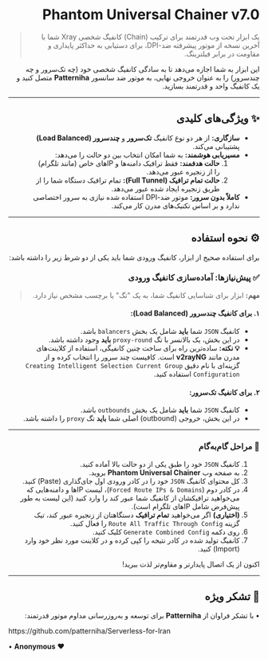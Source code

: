 <div dir="rtl">

# Phantom Universal Chainer v7.0

> یک ابزار تحت وب قدرتمند برای ترکیب (Chain) کانفیگ شخصی Xray شما با آخرین نسخه از موتور پیشرفته ضد-DPI، برای دستیابی به حداکثر پایداری و مقاومت در برابر فیلترینگ.

این ابزار به شما اجازه می‌دهد تا به سادگی کانفیگ شخصی خود (چه تک‌سرور و چه چندسرور) را به عنوان خروجی نهایی، به موتور ضد سانسور **Patterniha** متصل کنید و یک کانفیگ واحد و قدرتمند بسازید.

---

## ✨ ویژگی‌های کلیدی

* **سازگاری:** از هر دو نوع کانفیگ **تک‌سرور** و **چندسرور (Load Balanced)** پشتیبانی می‌کند.
* **مسیریابی هوشمند:** به شما امکان انتخاب بین دو حالت را می‌دهد:
    1.  **حالت هدفمند:** فقط ترافیک دامنه‌ها و IPهای خاص (مانند تلگرام) را از زنجیره عبور می‌دهد.
    2.  **حالت تمام ترافیک (Full Tunnel):** تمام ترافیک دستگاه شما را از طریق زنجیره ایجاد شده عبور می‌دهد.
* **کاملاً بدون سرور:** موتور ضد-DPI استفاده شده نیازی به سرور اختصاصی ندارد و بر اساس تکنیک‌های مدرن کار می‌کند.

---

## ⚙️ نحوه استفاده

برای استفاده صحیح از ابزار، کانفیگ ورودی شما باید یکی از دو شرط زیر را داشته باشد:

### ✅ پیش‌نیازها: آماده‌سازی کانفیگ ورودی

> **مهم:** ابزار برای شناسایی کانفیگ شما، به یک "تگ" یا برچسب مشخص نیاز دارد.

#### ۱. برای کانفیگ چندسرور (Load Balanced):
- کانفیگ `JSON` شما **باید** شامل یک بخش `balancers` باشد.
- در این بخش، یک بالانسر با تگ `proxy-round` **باید** وجود داشته باشد.
- **💡 نکته:** ساده‌ترین راه برای ساخت چنین کانفیگی، استفاده از کلاینت‌های مدرن مانند **v2rayNG** است. کافیست چند سرور را انتخاب کرده و از گزینه‌ای با نام دقیق `Creating Intelligent Selection Current Group Configuration` استفاده کنید.

#### ۲. برای کانفیگ تک‌سرور:
- کانفیگ `JSON` شما **باید** شامل یک بخش `outbounds` باشد.
- در این بخش، خروجی (outbound) اصلی شما **باید** تگ `proxy` را داشته باشد.

---

### 📝 مراحل گام‌به‌گام

1.  کانفیگ `JSON` خود را طبق یکی از دو حالت بالا آماده کنید.
2.  به صفحه وب **Phantom Universal Chainer** بروید.
3.  کل محتوای کانفیگ `JSON` خود را در کادر ورودی اول جای‌گذاری (Paste) کنید.
4.  در کادر دوم (`Forced Route IPs & Domains`)، لیست IPها و دامنه‌هایی که می‌خواهید ترافیکشان از کانفیگ شما عبور کند را وارد کنید (این لیست به طور پیش‌فرض شامل IPهای تلگرام است).
5.  **(اختیاری)** اگر می‌خواهید **تمام ترافیک** دستگاهتان از زنجیره عبور کند، تیک گزینه `Route All Traffic Through Config` را فعال کنید.
6.  روی دکمه `Generate Combined Config` کلیک کنید.
7.  کانفیگ تولید شده در کادر نتیجه را کپی کرده و در کلاینت مورد نظر خود وارد (Import) کنید.

اکنون از یک اتصال پایدارتر و مقاوم‌تر لذت ببرید!

---

## 🙏 تشکر ویژه

</div>

<p dir="rtl">• با تشکر فراوان از <strong>Patterniha</strong> برای توسعه و به‌روزرسانی مداوم موتور قدرتمند:</p>
<p dir="ltr">https://github.com/patterniha/Serverless-for-Iran</p>
<p dir="ltr">• <strong>Anonymous</strong> ❤️</p>